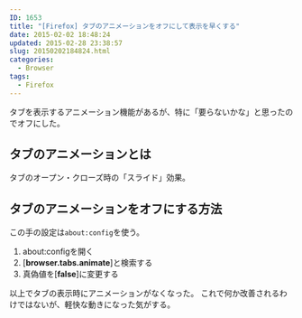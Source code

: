 ```yaml
---
ID: 1653
title: "[Firefox] タブのアニメーションをオフにして表示を早くする"
date: 2015-02-02 18:48:24
updated: 2015-02-28 23:38:57
slug: 20150202184824.html
categories:
  - Browser
tags:
  - Firefox
---
```


タブを表示するアニメーション機能があるが、特に「要らないかな」と思ったのでオフにした。

<!--more-->
<h2>タブのアニメーションとは</h2>
タブのオープン・クローズ時の「スライド」効果。

<h2>タブのアニメーションをオフにする方法</h2>
この手の設定は<code>about:config</code>を使う。
<ol>
 <li>about:configを開く</li>
 <li>[<b>browser.tabs.animate</b>]と検索する</li>
 <li>真偽値を[<b>false</b>]に変更する</li>
</ol>

以上でタブの表示時にアニメーションがなくなった。
これで何か改善されるわけではないが、軽快な動きになった気がする。
